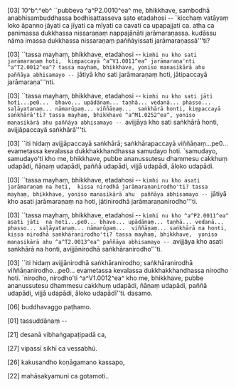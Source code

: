 [03] 10^b^.^eb^ ``pubbeva ^a^P2.0010^ea^ me, bhikkhave, sambodhā anabhisambuddhassa  bodhisattasseva sato etadahosi -- `kicchaṃ vatāyaṃ loko āpanno jāyati ca jīyati ca  mīyati ca cavati ca upapajjati ca. atha ca panimassa dukkhassa nissaraṇaṃ nappajānāti  jarāmaraṇassa. kudāssu nāma imassa dukkhassa nissaraṇaṃ paññāyissati jarāmaraṇassā'''ti?

[03] ``tassa mayhaṃ, bhikkhave, etadahosi -- `kimhi nu kho sati jarāmaraṇaṃ hoti,  kiṃpaccayā ^a^V1.0011^ea^ jarāmaraṇa'nti ^a^T2.0012^ea^? tassa mayhaṃ, bhikkhave, yoniso manasikārā ahu  paññāya abhisamayo -- `jātiyā kho sati jarāmaraṇaṃ hoti, jātipaccayā jarāmaraṇa'''nti.

[03] ``tassa mayhaṃ, bhikkhave, etadahosi -- `kimhi nu kho sati jāti hoti...pe0...  bhavo... upādānaṃ... taṇhā... vedanā... phasso... saḷāyatanaṃ... nāmarūpaṃ... viññāṇaṃ...  saṅkhārā honti, kiṃpaccayā saṅkhārā'ti? tassa mayhaṃ, bhikkhave ^a^M1.0252^ea^, yoniso  manasikārā ahu paññāya abhisamayo -- `avijjāya kho sati saṅkhārā honti, avijjāpaccayā  saṅkhārā'''ti.

[03] ``iti hidaṃ avijjāpaccayā saṅkhārā; saṅkhārapaccayā viññāṇaṃ...pe0... evametassa  kevalassa dukkhakkhandhassa samudayo hoti. `samudayo, samudayo'ti kho me, bhikkhave, pubbe  ananussutesu dhammesu cakkhuṃ udapādi, ñāṇaṃ udapādi, paññā udapādi, vijjā udapādi, āloko  udapādi.

[03] ``tassa mayhaṃ, bhikkhave, etadahosi -- `kimhi nu kho asati jarāmaraṇaṃ na hoti,  kissa nirodhā jarāmaraṇanirodho'ti? tassa mayhaṃ, bhikkhave, yoniso manasikārā ahu  paññāya abhisamayo -- `jātiyā kho asati jarāmaraṇaṃ na hoti, jātinirodhā  jarāmaraṇanirodho'''ti.

[03] ``tassa mayhaṃ, bhikkhave, etadahosi -- `kimhi nu kho ^a^P2.0011^ea^ asati jāti  na hoti...pe0... bhavo... upādānaṃ... taṇhā... vedanā... phasso... saḷāyatanaṃ... nāmarūpaṃ...  viññāṇaṃ... saṅkhārā na honti, kissa nirodhā saṅkhāranirodho'ti? tassa mayhaṃ, bhikkhave,  yoniso manasikārā ahu ^a^T2.0013^ea^ paññāya abhisamayo -- `avijjāya kho asati saṅkhārā na honti,  avijjānirodhā saṅkhāranirodho'''ti.

[03] ``iti hidaṃ avijjānirodhā saṅkhāranirodho; saṅkhāranirodhā viññāṇanirodho...pe0...  evametassa kevalassa dukkhakkhandhassa nirodho hoti. `nirodho, nirodho'ti ^a^V1.0012^ea^ kho  me, bhikkhave, pubbe ananussutesu dhammesu cakkhuṃ udapādi, ñāṇaṃ udapādi, paññā udapādi, vijjā  udapādi, āloko udapādī''ti. dasamo.

[06] buddhavaggo paṭhamo.

[01] tassuddānaṃ --

[21] desanā vibhaṅgapaṭipadā ca,

[27] vipassī sikhī ca vessabhū.

[26] kakusandho koṇāgamano kassapo,

[22] mahāsakyamuni ca gotamoti..